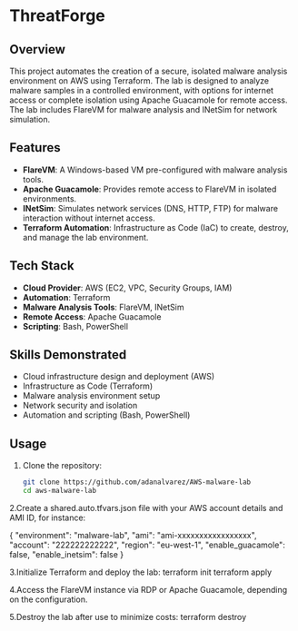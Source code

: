 # ThreatForge

## Overview
This project automates the creation of a secure, isolated malware analysis environment on AWS using Terraform. The lab is designed to analyze malware samples in a controlled environment, with options for internet access or complete isolation using Apache Guacamole for remote access. The lab includes FlareVM for malware analysis and INetSim for network simulation.

## Features
- **FlareVM**: A Windows-based VM pre-configured with malware analysis tools.
- **Apache Guacamole**: Provides remote access to FlareVM in isolated environments.
- **INetSim**: Simulates network services (DNS, HTTP, FTP) for malware interaction without internet access.
- **Terraform Automation**: Infrastructure as Code (IaC) to create, destroy, and manage the lab environment.

## Tech Stack
- **Cloud Provider**: AWS (EC2, VPC, Security Groups, IAM)
- **Automation**: Terraform
- **Malware Analysis Tools**: FlareVM, INetSim
- **Remote Access**: Apache Guacamole
- **Scripting**: Bash, PowerShell

## Skills Demonstrated
- Cloud infrastructure design and deployment (AWS)
- Infrastructure as Code (Terraform)
- Malware analysis environment setup
- Network security and isolation
- Automation and scripting (Bash, PowerShell)

## Usage
1. Clone the repository:
   ```bash
   git clone https://github.com/adanalvarez/AWS-malware-lab
   cd aws-malware-lab

2.Create a shared.auto.tfvars.json file with your AWS account details and AMI ID, for instance:

{
    "environment": "malware-lab",
    "ami": "ami-xxxxxxxxxxxxxxxxx",
    "account": "222222222222",
    "region": "eu-west-1",
    "enable_guacamole": false,
    "enable_inetsim": false
}

3.Initialize Terraform and deploy the lab:
  terraform init
  terraform apply

4.Access the FlareVM instance via RDP or Apache Guacamole, depending on the configuration.

5.Destroy the lab after use to minimize costs:
  terraform destroy
